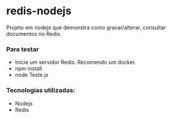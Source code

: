 # redis-nodejs

Projeto em nodejs que demonstra como gravar/alterar, consultar documentos no Redis.

### Para testar
* Inicie um servidor Redis. Recomendo um docker.
* npm install
* node Teste.js

### Tecnologias utilizadas:
* Nodejs
* Redis
 